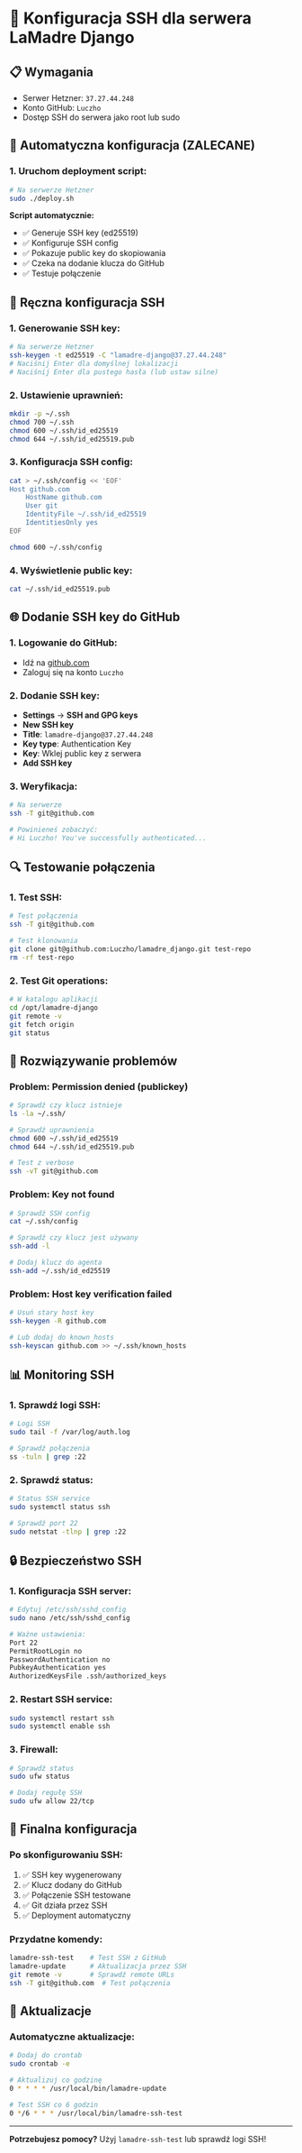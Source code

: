 # 🔑 Konfiguracja SSH dla serwera LaMadre Django

## 📋 Wymagania

- Serwer Hetzner: `37.27.44.248`
- Konto GitHub: `Luczho`
- Dostęp SSH do serwera jako root lub sudo

## 🚀 Automatyczna konfiguracja (ZALECANE)

### **1. Uruchom deployment script:**
```bash
# Na serwerze Hetzner
sudo ./deploy.sh
```

**Script automatycznie:**
- ✅ Generuje SSH key (ed25519)
- ✅ Konfiguruje SSH config
- ✅ Pokazuje public key do skopiowania
- ✅ Czeka na dodanie klucza do GitHub
- ✅ Testuje połączenie

## 🔧 Ręczna konfiguracja SSH

### **1. Generowanie SSH key:**
```bash
# Na serwerze Hetzner
ssh-keygen -t ed25519 -C "lamadre-django@37.27.44.248"
# Naciśnij Enter dla domyślnej lokalizacji
# Naciśnij Enter dla pustego hasła (lub ustaw silne)
```

### **2. Ustawienie uprawnień:**
```bash
mkdir -p ~/.ssh
chmod 700 ~/.ssh
chmod 600 ~/.ssh/id_ed25519
chmod 644 ~/.ssh/id_ed25519.pub
```

### **3. Konfiguracja SSH config:**
```bash
cat > ~/.ssh/config << 'EOF'
Host github.com
    HostName github.com
    User git
    IdentityFile ~/.ssh/id_ed25519
    IdentitiesOnly yes
EOF

chmod 600 ~/.ssh/config
```

### **4. Wyświetlenie public key:**
```bash
cat ~/.ssh/id_ed25519.pub
```

## 🌐 Dodanie SSH key do GitHub

### **1. Logowanie do GitHub:**
- Idź na [github.com](https://github.com)
- Zaloguj się na konto `Luczho`

### **2. Dodanie SSH key:**
- **Settings** → **SSH and GPG keys**
- **New SSH key**
- **Title**: `lamadre-django@37.27.44.248`
- **Key type**: Authentication Key
- **Key**: Wklej public key z serwera
- **Add SSH key**

### **3. Weryfikacja:**
```bash
# Na serwerze
ssh -T git@github.com

# Powinieneś zobaczyć:
# Hi Luczho! You've successfully authenticated...
```

## 🔍 Testowanie połączenia

### **1. Test SSH:**
```bash
# Test połączenia
ssh -T git@github.com

# Test klonowania
git clone git@github.com:Luczho/lamadre_django.git test-repo
rm -rf test-repo
```

### **2. Test Git operations:**
```bash
# W katalogu aplikacji
cd /opt/lamadre-django
git remote -v
git fetch origin
git status
```

## 🚨 Rozwiązywanie problemów

### **Problem: Permission denied (publickey)**
```bash
# Sprawdź czy klucz istnieje
ls -la ~/.ssh/

# Sprawdź uprawnienia
chmod 600 ~/.ssh/id_ed25519
chmod 644 ~/.ssh/id_ed25519.pub

# Test z verbose
ssh -vT git@github.com
```

### **Problem: Key not found**
```bash
# Sprawdź SSH config
cat ~/.ssh/config

# Sprawdź czy klucz jest używany
ssh-add -l

# Dodaj klucz do agenta
ssh-add ~/.ssh/id_ed25519
```

### **Problem: Host key verification failed**
```bash
# Usuń stary host key
ssh-keygen -R github.com

# Lub dodaj do known_hosts
ssh-keyscan github.com >> ~/.ssh/known_hosts
```

## 📊 Monitoring SSH

### **1. Sprawdź logi SSH:**
```bash
# Logi SSH
sudo tail -f /var/log/auth.log

# Sprawdź połączenia
ss -tuln | grep :22
```

### **2. Sprawdź status:**
```bash
# Status SSH service
sudo systemctl status ssh

# Sprawdź port 22
sudo netstat -tlnp | grep :22
```

## 🔒 Bezpieczeństwo SSH

### **1. Konfiguracja SSH server:**
```bash
# Edytuj /etc/ssh/sshd_config
sudo nano /etc/ssh/sshd_config

# Ważne ustawienia:
Port 22
PermitRootLogin no
PasswordAuthentication no
PubkeyAuthentication yes
AuthorizedKeysFile .ssh/authorized_keys
```

### **2. Restart SSH service:**
```bash
sudo systemctl restart ssh
sudo systemctl enable ssh
```

### **3. Firewall:**
```bash
# Sprawdź status
sudo ufw status

# Dodaj regułę SSH
sudo ufw allow 22/tcp
```

## 🎯 Finalna konfiguracja

### **Po skonfigurowaniu SSH:**
1. ✅ SSH key wygenerowany
2. ✅ Klucz dodany do GitHub
3. ✅ Połączenie SSH testowane
4. ✅ Git działa przez SSH
5. ✅ Deployment automatyczny

### **Przydatne komendy:**
```bash
lamadre-ssh-test    # Test SSH z GitHub
lamadre-update      # Aktualizacja przez SSH
git remote -v       # Sprawdź remote URLs
ssh -T git@github.com  # Test połączenia
```

## 🔄 Aktualizacje

### **Automatyczne aktualizacje:**
```bash
# Dodaj do crontab
sudo crontab -e

# Aktualizuj co godzinę
0 * * * * /usr/local/bin/lamadre-update

# Test SSH co 6 godzin
0 */6 * * * /usr/local/bin/lamadre-ssh-test
```

---

**Potrzebujesz pomocy?** Użyj `lamadre-ssh-test` lub sprawdź logi SSH! 